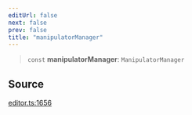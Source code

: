 ```yaml
---
editUrl: false
next: false
prev: false
title: "manipulatorManager"
---
```


> `const` **manipulatorManager**: `ManipulatorManager`

## Source

[editor.ts:1656](https://github.com/dgmjs/dgmjs/blob/6298c851d69b83f472385d1ebb3c937ddb56985d/packages/core/src/editor.ts#L1656)
